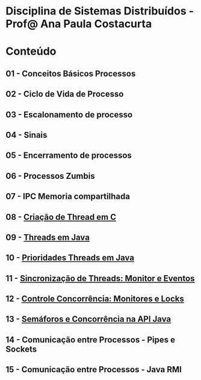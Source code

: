# Disciplina de Sistemas Distribuídos - Prof@ Ana Paula Costacurta

# Conteúdo
## 01 - Conceitos Básicos Processos
## 02 - Ciclo de Vida de Processo
## 03 - Escalonamento de processo
## 04 - Sinais
## 05 - Encerramento de processos
## 06 - Processos Zumbis
## 07 - IPC Memoria compartilhada
## 08 - [Criação de Thread em C](./conteudos/threadsC.md)
## 09 - [Threads em Java](./conteudos/ThreadsJava/ThreadsJava.md)
## 10 - [Prioridades Threads em Java](./threads/prioridade/prioridade.md)
## 11 - [Sincronização de Threads: Monitor e Eventos](https://github.com/anapaulacostacurta-ifpr/SD-SincronizacaoThreadsJava)
## 12 - [Controle Concorrência: Monitores e Locks](https://github.com/anapaulacostacurta-ifpr/SD-ControleConcorrenciaJava)
## 13 - [Semáforos e Concorrência na API Java](https://github.com/anapaulacostacurta-ifpr/SD-Semaforo)
## 14 - Comunicação entre Processos - Pipes e Sockets
## 15 - Comunicação entre Processos - Java RMI
